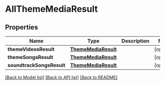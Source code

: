 # AllThemeMediaResult

## Properties
Name | Type | Description | Notes
------------ | ------------- | ------------- | -------------
**themeVideosResult** | [**ThemeMediaResult**](ThemeMediaResult.md) |  | [optional] 
**themeSongsResult** | [**ThemeMediaResult**](ThemeMediaResult.md) |  | [optional] 
**soundtrackSongsResult** | [**ThemeMediaResult**](ThemeMediaResult.md) |  | [optional] 

[[Back to Model list]](../README.md#documentation-for-models) [[Back to API list]](../README.md#documentation-for-api-endpoints) [[Back to README]](../README.md)


